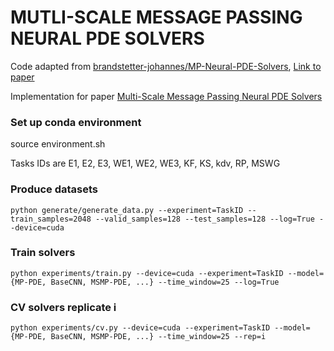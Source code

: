 # MUTLI-SCALE MESSAGE PASSING NEURAL PDE SOLVERS

Code adapted from <a href="https://github.com/brandstetter-johannes/MP-Neural-PDE-Solvers">brandstetter-johannes/MP-Neural-PDE-Solvers</a>, <a href="https://arxiv.org/abs/2202.03376">Link to paper</a>

Implementation for paper <a href="https://arxiv.org/abs/2302.03580">Multi-Scale Message Passing Neural PDE Solvers</a>

### Set up conda environment

source environment.sh

Tasks IDs are E1, E2, E3, WE1, WE2, WE3, KF, KS, kdv, RP, MSWG

### Produce datasets
`python generate/generate_data.py --experiment=TaskID --train_samples=2048 --valid_samples=128 --test_samples=128 --log=True --device=cuda`

###  Train solvers

`python experiments/train.py --device=cuda --experiment=TaskID --model={MP-PDE, BaseCNN, MSMP-PDE, ...} --time_window=25 --log=True`

###  CV solvers replicate i

`python experiments/cv.py --device=cuda --experiment=TaskID --model={MP-PDE, BaseCNN, MSMP-PDE, ...} --time_window=25 --rep=i`

